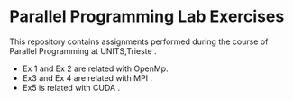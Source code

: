 
# Parallel Programming Lab Exercises
This repository contains assignments performed during the course of Parallel Programming at UNITS,Trieste .

- Ex 1 and Ex 2 are related with OpenMp.
- Ex3 and Ex 4 are related with MPI .
- Ex5 is related with CUDA .
